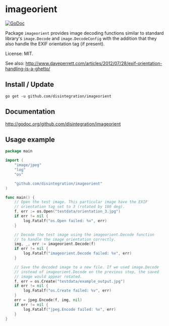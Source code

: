 # imageorient

[![GoDoc](https://godoc.org/github.com/disintegration/imageorient?status.svg)](https://godoc.org/github.com/disintegration/imageorient)

Package `imageorient` provides image decoding functions similar to standard library's
`image.Decode` and `image.DecodeConfig` with the addition that they also handle the
EXIF orientation tag (if present).

License: MIT.

See also: http://www.daveperrett.com/articles/2012/07/28/exif-orientation-handling-is-a-ghetto/

## Install / Update

    go get -u github.com/disintegration/imageorient

## Documentation

http://godoc.org/github.com/disintegration/imageorient

## Usage example

```go
package main

import (
	"image/jpeg"
	"log"
	"os"

	"github.com/disintegration/imageorient"
)

func main() {
	// Open the test image. This particular image have the EXIF
	// orientation tag set to 3 (rotated by 180 deg).
	f, err := os.Open("testdata/orientation_3.jpg")
	if err != nil {
		log.Fatalf("os.Open failed: %v", err)
	}

	// Decode the test image using the imageorient.Decode function
	// to handle the image orientation correctly.
	img, _, err := imageorient.Decode(f)
	if err != nil {
		log.Fatalf("imageorient.Decode failed: %v", err)
	}

	// Save the decoded image to a new file. If we used image.Decode
	// instead of imageorient.Decode on the previous step, the saved
	// image would appear rotated.
	f, err = os.Create("testdata/example_output.jpg")
	if err != nil {
		log.Fatalf("os.Create failed: %v", err)
	}
	err = jpeg.Encode(f, img, nil)
	if err != nil {
		log.Fatalf("jpeg.Encode failed: %v", err)
	}
}
```